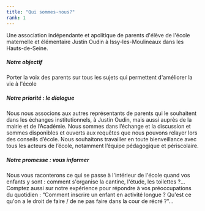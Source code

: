 ```yaml
---
title: "Qui sommes-nous?"
rank: 1
---
```

Une association indépendante et apolitique de parents d'élève de l'école maternelle et élémentaire Justin Oudin à Issy-les-Moulineaux dans les Hauts-de-Seine. 

##### Notre objectif  

Porter la voix des parents sur tous les sujets qui permettent d'améliorer la vie à l'école

##### Notre priorité : le dialogue

Nous nous associons aux autres représentants de parents qui le souhaitent dans les échanges institutionnels, à Justin Oudin, mais aussi auprès de la mairie et de l’Académie. 
Nous sommes dans l’échange et la discussion et sommes disponibles et ouverts aux requêtes que nous pouvons relayer lors des conseils d’école. 
Nous souhaitons travailler en toute bienveillance avec tous les acteurs de l’école, notamment l’équipe pédagogique et périscolaire. 

##### Notre promesse : vous informer

Nous vous raconterons ce qui se passe à l'intérieur de l'école quand vos enfants y sont : comment s'organise la cantine, l'étude, les toilettes ?...
Comptez aussi sur notre expérience pour répondre à vos préoccupations du quotidien : “Comment inscrire un enfant en activité longue ? Qu'est ce qu'on a le droit de faire / de ne pas faire dans la cour de récré ?"...

